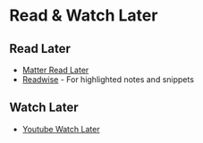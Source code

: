 
# Read & Watch Later

## Read Later
-   [Matter Read Later](https://web.getmatter.com/list/queue)
-   [Readwise](https://readwise.io/dashboard) - For highlighted notes and snippets


## Watch Later
-   [Youtube Watch Later](https://www.youtube.com/watch?v=k3645mgCc4g)